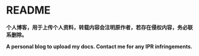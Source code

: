 # README

**个人博客，用于上传个人资料，转载内容会注明原作者，若存在侵权内容，务必联系删除。**

**A personal blog to upload my docs. Contact me for any IPR infringements.**
